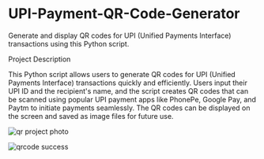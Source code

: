 # UPI-Payment-QR-Code-Generator
Generate and display QR codes for UPI (Unified Payments Interface) transactions using this Python script.

Project Description

This Python script allows users to generate QR codes for UPI (Unified Payments Interface) transactions quickly and efficiently. Users input their UPI ID and the recipient's name, and the script creates QR codes that can be scanned using popular UPI payment apps like PhonePe, Google Pay, and Paytm to initiate payments seamlessly. The QR codes can be displayed on the screen and saved as image files for future use.


![qr project photo](https://github.com/Naveenyeshala/UPI-Payment-QR-Code-Generator/assets/158730862/f70d0ba8-e1ec-4f74-9cf8-85f516d6e797)




![qrcode success](https://github.com/Naveenyeshala/UPI-Payment-QR-Code-Generator/assets/158730862/41c4f3ff-0bd6-49ca-a3d4-c171ca15888d)


